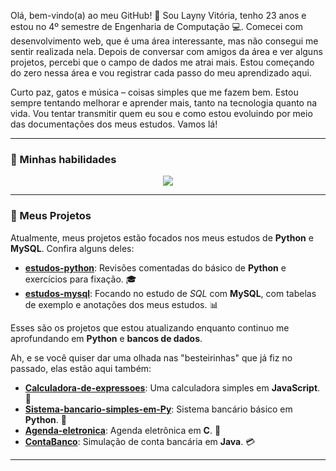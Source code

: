 Olá, bem-vindo(a) ao meu GitHub! 👋
Sou Layny Vitória, tenho 23 anos e estou no 4º semestre de Engenharia de Computação 💻. Comecei com desenvolvimento web, que é uma área interessante, mas não consegui me sentir realizada nela. Depois de conversar com amigos da área e ver alguns projetos, percebi que o campo de dados me atrai mais. Estou começando do zero nessa área e vou registrar cada passo do meu aprendizado aqui.

Curto paz, gatos e música – coisas simples que me fazem bem. Estou sempre tentando melhorar e aprender mais, tanto na tecnologia quanto na vida. Vou tentar transmitir quem eu sou e como estou evoluindo por meio das documentações dos meus estudos. Vamos lá!

---

### 🌟 Minhas habilidades
<p align="center">
  <a href="https://skillicons.dev">
    <img src="https://skillicons.dev/icons?i=html,css,js,c,react,java,py,git&theme=dark&perline=8" />
  </a>
</p>

---

### 🚀 Meus Projetos
Atualmente, meus projetos estão focados nos meus estudos de **Python** e **MySQL**. Confira alguns deles:

- **[estudos-python](https://github.com/laynyv/estudos-python)**: Revisões comentadas do básico de **Python** e exercícios para fixação. 🎓
- **[estudos-mysql](https://github.com/laynyv/estudos-mysql)**: Focando no estudo de *SQL* com **MySQL**, com tabelas de exemplo e anotações dos meus estudos. 📊

Esses são os projetos que estou atualizando enquanto continuo me aprofundando em **Python** e **bancos de dados**.

Ah, e se você quiser dar uma olhada nas "besteirinhas" que já fiz no passado, elas estão aqui também:

- **[Calculadora-de-expressoes](https://github.com/laynyv/Calculadora-de-expressoes)**: Uma calculadora simples em **JavaScript**. 🧮
- **[Sistema-bancario-simples-em-Py](https://github.com/laynyv/Sistema-bancario-simples-em-Py)**: Sistema bancário básico em **Python**. 💸
- **[Agenda-eletronica](https://github.com/laynyv/Agenda-eletronica)**: Agenda eletrônica em **C**. 📅
- **[ContaBanco](https://github.com/laynyv/ContaBanco)**: Simulação de conta bancária em **Java**. 💳

---
